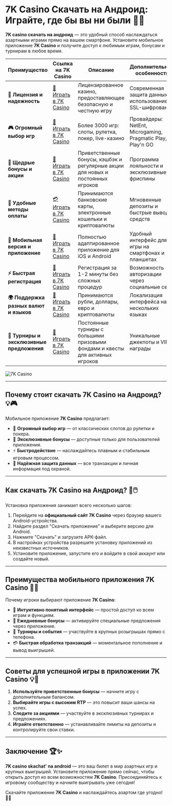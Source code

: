 # 7K Casino Скачать на Андроид: Играйте, где бы вы ни были 🎰📱

**7K casino скачать на андроид** — это удобный способ наслаждаться азартными играми прямо на вашем смартфоне. Установите мобильное приложение **7K Casino** и получите доступ к любимым играм, бонусам и турнирам в любое время.

| **Преимущество**                      | **Ссылка на 7K Casino**                    | **Описание**                                       | **Дополнительные особенности**                     |
|----------------------------------------|--------------------------------------------|--------------------------------------------------|--------------------------------------------------|
| **🎰 Лицензия и надежность**           | [💎 Играть в 7K Casino](https://brandplay.link/BvQyFShp) | Лицензированное казино, предоставляющее безопасную и честную игру | Современная защита данных с использованием SSL-шифрования |
| **🎮 Огромный выбор игр**              | [🎉 Играть в 7K Casino](https://brandplay.link/BvQyFShp) | Более 3000 игр: слоты, рулетка, покер, live-казино | Провайдеры: NetEnt, Microgaming, Pragmatic Play, Play'n GO |
| **🎁 Щедрые бонусы и акции**           | [🎯 Играть в 7K Casino](https://brandplay.link/BvQyFShp) | Приветственные бонусы, кэшбэк и регулярные акции для новых и постоянных игроков | Программа лояльности и эксклюзивные фриспины |
| **💸 Удобные методы оплаты**           | [💳 Играть в 7K Casino](https://brandplay.link/BvQyFShp) | Принимаются банковские карты, электронные кошельки и криптовалюты | Мгновенные депозиты и быстрые выводы средств |
| **📱 Мобильная версия и приложение**   | [🚀 Играть в 7K Casino](https://brandplay.link/BvQyFShp) | Полностью адаптированное приложение для iOS и Android | Удобный интерфейс для игры на смартфонах и планшетах |
| **⚡ Быстрая регистрация**             | [🔑 Играть в 7K Casino](https://brandplay.link/BvQyFShp) | Регистрация за 1-2 минуты без сложных процедур | Возможность авторизации через социальные сети |
| **🌍 Поддержка разных валют и языков** | [💸 Играть в 7K Casino](https://brandplay.link/BvQyFShp) | Принимаются рубли, доллары, евро и криптовалюты | Локализация интерфейса на нескольких языках |
| **🏅 Турниры и эксклюзивные предложения** | [🎲 Играть в 7K Casino](https://brandplay.link/BvQyFShp) | Постоянные турниры с большими призовыми фондами и квесты для активных игроков | Уникальные джекпоты и VIP-награды |

![7K Casino](https://www.rpgnuke.ru/wp-content/uploads/2024/03/123123121221312.jpg)

---

## Почему стоит скачать 7K Casino на Андроид? 💡🎮

Мобильное приложение **7K Casino** предлагает:

- 🎰 **Огромный выбор игр** — от классических слотов до рулетки и покера.
- 🎁 **Эксклюзивные бонусы** — доступные только для пользователей приложения.
- ⚡ **Быстродействие** — наслаждайтесь плавным и стабильным игровым процессом.
- 🔐 **Надёжная защита данных** — все транзакции и личная информация под охраной.

---

## Как скачать 7K Casino на Андроид? 🚀🖱️

Установка приложения занимает всего несколько шагов:

1. Перейдите на **официальный сайт 7K Casino** через браузер вашего Android-устройства.
2. Найдите раздел "Скачать приложение" и выберите версию для Android.
3. Нажмите "Скачать" и загрузите APK-файл.
4. В настройках устройства разрешите установку приложений из неизвестных источников.
5. Установите приложение, запустите его и войдите в свой аккаунт или создайте новый.

---

## Преимущества мобильного приложения 7K Casino 🌟📱

Почему игроки выбирают приложение **7K Casino**:

- 📱 **Интуитивно понятный интерфейс** — простой доступ ко всем играм и функциям.
- 🎲 **Ежедневные бонусы** — активируйте специальные предложения через приложение.
- 🎁 **Турниры и события** — участвуйте в крупных розыгрышах прямо с телефона.
- 💳 **Быстрая обработка транзакций** — моментальное пополнение и вывод выигрышей.

---

## Советы для успешной игры в приложении 7K Casino 💡🎯

1. **Используйте приветственные бонусы** — начните игру с дополнительным балансом.
2. **Выбирайте игры с высоким RTP** — это повысит ваши шансы на успех.
3. **Следите за акциями** — участвуйте в эксклюзивных турнирах и предложениях.
4. **Играйте ответственно** — устанавливайте лимиты на депозиты и контролируйте свои ставки.

---

## Заключение 🏆✨

**7K casino skachat' na android** — это ваш билет в мир азартных игр и крупных выигрышей. Установите приложение прямо сейчас, чтобы открыть доступ ко всем возможностям **7K Casino**. Присоединяйтесь к игровому сообществу и начните выигрывать уже сегодня!

Скачайте приложение **7K Casino** и наслаждайтесь азартом где угодно! 🎰📱

